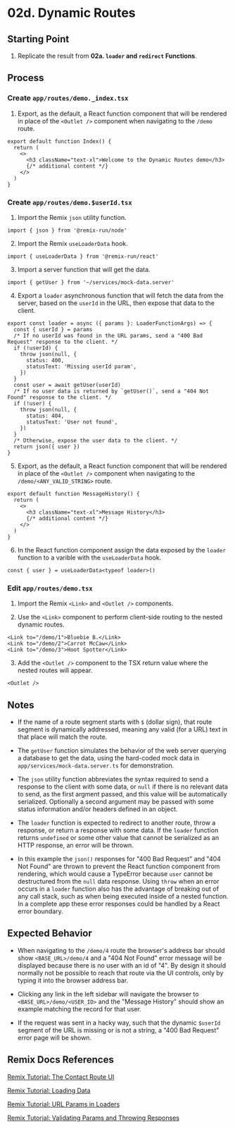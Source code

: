 # 02d. Dynamic Routes

## Starting Point

1. Replicate the result from **02a. `loader` and `redirect` Functions**.

## Process

### Create `app/routes/demo._index.tsx`

1. Export, as the default, a React function component that will be rendered in place of the `<Outlet />` component when navigating to the `/demo` route.

```tsx
export default function Index() {
  return (
    <>
      <h3 className="text-xl">Welcome to the Dynamic Routes demo</h3>
      {/* additional content */}
    </>
  )
}
```

### Create `app/routes/demo.$userId.tsx`

1. Import the Remix `json` utility function.

```tsx
import { json } from '@remix-run/node'
```

2. Import the Remix `useLoaderData` hook.

```tsx
import { useLoaderData } from '@remix-run/react'
```

3. Import a server function that will get the data.

```tsx
import { getUser } from '~/services/mock-data.server'
```

4. Export a `loader` asynchronous function that will fetch the data from the server, based on the `userId` in the URL, then expose that data to the client.

```tsx
export const loader = async ({ params }: LoaderFunctionArgs) => {
  const { userId } = params
  /* If no userId was found in the URL params, send a "400 Bad Request" response to the client. */
  if (!userId) {
    throw json(null, {
      status: 400,
      statusText: 'Missing userId param',
    })
  }
  const user = await getUser(userId)
  /* If no user data is returned by `getUser()`, send a "404 Not Found" response to the client. */
  if (!user) {
    throw json(null, {
      status: 404,
      statusText: 'User not found',
    })
  }
  /* Otherwise, expose the user data to the client. */
  return json({ user })
}
```

5. Export, as the default, a React function component that will be rendered in place of the `<Outlet />` component when navigating to the `/demo/<ANY_VALID_STRING>` route.

```tsx
export default function MessageHistory() {
  return (
    <>
      <h3 className="text-xl">Message History</h3>
      {/* additional content */}
    </>
  )
}
```

6. In the React function component assign the data exposed by the `loader` function to a varible with the `useLoaderData` hook.

```tsx
const { user } = useLoaderData<typeof loader>()
```

### Edit `app/routes/demo.tsx`

1. Import the Remix `<Link>` and `<Outlet />` components.

2. Use the `<Link>` component to perform client-side routing to the nested dynamic routes.

```tsx
<Link to="/demo/1">Bluebie B.</Link>
<Link to="/demo/2">Carrot McCaw</Link>
<Link to="/demo/3">Hoot Spotter</Link>
```

3. Add the `<Outlet />` component to the TSX return value where the nested routes will appear.

```tsx
<Outlet />
```

## Notes

- If the name of a route segment starts with `$` (dollar sign), that route segment is dynamically addressed, meaning any valid (for a URL) text in that place will match the route.

- The `getUser` function simulates the behavior of the web server querying a database to get the data, using the hard-coded mock data in `app/services/mock-data.server.ts` for demonstration.

- The `json` utility function abbreviates the syntax required to send a response to the client with some data, or `null` if there is no relevant data to send, as the first argment passed, and this value will be automatically serialized. Optionally a second argument may be passed with some status information and/or headers defined in an object.

- The `loader` function is expected to redirect to another route, throw a response, or return a response with some data. If the `loader` function returns `undefined` or some other value that cannot be serialized as an HTTP response, an error will be thrown.

- In this example the `json()` responses for "400 Bad Request" and "404 Not Found" are thrown to prevent the React function component from rendering, which would cause a TypeError because `user` cannot be destructured from the `null` data response. Using `throw` when an error occurs in a `loader` function also has the advantage of breaking out of any call stack, such as when being executed inside of a nested function. In a complete app these error responses could be handled by a React error boundary.

## Expected Behavior

- When navigating to the `/demo/4` route the browser's address bar should show `<BASE_URL>/demo/4` and a "404 Not Found" error message will be displayed because there is no user with an id of "4". By design it should normally not be possible to reach that route via the UI controls, only by typing it into the browser address bar.

- Clicking any link in the left sidebar will navigate the browser to `<BASE_URL>/demo/<USER_ID>` and the "Message History" should show an example matching the record for that user.

- If the request was sent in a hacky way, such that the dynamic `$userId` segment of the URL is missing or is not a string, a "400 Bad Request" error page will be shown.

## Remix Docs References

[Remix Tutorial: The Contact Route UI](https://remix.run/docs/en/main/start/tutorial#the-contact-route-ui)

[Remix Tutorial: Loading Data](https://remix.run/docs/en/main/start/tutorial#loading-data)

[Remix Tutorial: URL Params in Loaders](https://remix.run/docs/en/main/start/tutorial#url-params-in-loaders)

[Remix Tutorial: Validating Params and Throwing Responses](https://remix.run/docs/en/main/start/tutorial#validating-params-and-throwing-responses)
